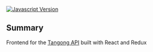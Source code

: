 [![Javascript Version][javascript-image]][javascript-url]
## Summary
Frontend for the [Tangong API](https://github.com/jibolash/tangong-api) built with React and Redux

[javascript-image]:https://img.shields.io/badge/Javascript-ES6-yellow.svg
[javascript-url]: https://developer.mozilla.org/en-US/docs/Web/JavaScript
